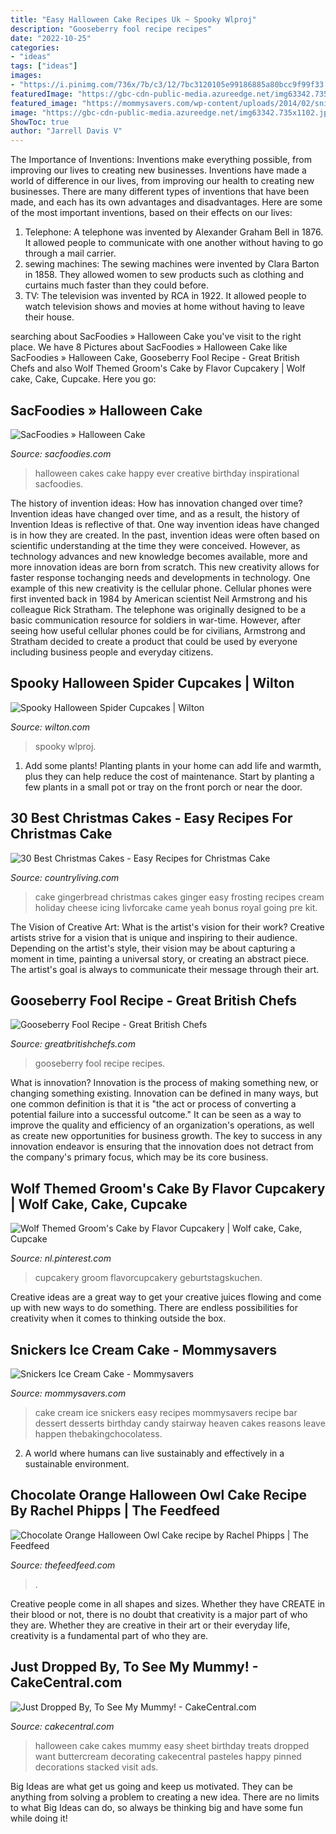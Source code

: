 ```yaml
---
title: "Easy Halloween Cake Recipes Uk ~ Spooky Wlproj"
description: "Gooseberry fool recipe recipes"
date: "2022-10-25"
categories:
- "ideas"
tags: ["ideas"]
images:
- "https://i.pinimg.com/736x/7b/c3/12/7bc3120105e99186885a80bcc9f99f33.jpg"
featuredImage: "https://gbc-cdn-public-media.azureedge.net/img63342.735x1102.jpg"
featured_image: "https://mommysavers.com/wp-content/uploads/2014/02/snickers1.jpg"
image: "https://gbc-cdn-public-media.azureedge.net/img63342.735x1102.jpg"
ShowToc: true
author: "Jarrell Davis V"
---
```



The Importance of Inventions: Inventions make everything possible, from improving our lives to creating new businesses.
Inventions have made a world of difference in our lives, from improving our health to creating new businesses. There are many different types of inventions that have been made, and each has its own advantages and disadvantages. Here are some of the most important inventions, based on their effects on our lives:
1. Telephone: A telephone was invented by Alexander Graham Bell in 1876. It allowed people to communicate with one another without having to go through a mail carrier. 
2. sewing machines: The sewing machines were invented by Clara Barton in 1858. They allowed women to sew products such as clothing and curtains much faster than they could before. 
3. TV: The television was invented by RCA in 1922. It allowed people to watch television shows and movies at home without having to leave their house. 

	

		
searching about SacFoodies » Halloween Cake you've visit to the right place. We have 8 Pictures about SacFoodies » Halloween Cake like SacFoodies » Halloween Cake, Gooseberry Fool Recipe - Great British Chefs and also Wolf Themed Groom&#039;s Cake by Flavor Cupcakery | Wolf cake, Cake, Cupcake. Here you go:
		
    
## SacFoodies » Halloween Cake

<img loading=lazy src="http://sacfoodies.com/wp-content/uploads/2011/10/Halloween-Cake-225x300.jpg" onerror="this.onerror=null;this.src='https://tse1.mm.bing.net/th?id=OIP.lESWz3Fdes6gUNdAOtOLngHaJ4&amp;pid=15.1';" alt="SacFoodies » Halloween Cake">

_Source: sacfoodies.com_

>halloween cakes cake happy ever creative birthday inspirational sacfoodies. 

	

The history of invention ideas: How has innovation changed over time?
Invention ideas have changed over time, and as a result, the history of Invention Ideas is reflective of that. One way invention ideas have changed is in how they are created.  In the past, invention ideas were often based on scientific understanding at the time they were conceived. However, as technology advances and new knowledge becomes available, more and more innovation ideas are born from scratch. This new creativity allows for faster response tochanging needs and developments in technology.
One example of this new creativity is the cellular phone. Cellular phones were first invented back in 1984 by American scientist Neil Armstrong and his colleague Rick Stratham. The telephone was originally designed to be a basic communication resource for soldiers in war-time. However, after seeing how useful cellular phones could be for civilians, Armstrong and Stratham decided to create a product that could be used by everyone including business people and everyday citizens.

    
## Spooky Halloween Spider Cupcakes | Wilton

<img loading=lazy src="https://www.wilton.com/dw/image/v2/AAWA_PRD/on/demandware.static/-/Sites-wilton-project-master/default/dw514a0542/images/project/WLPROJ-9571/WLPROJ-9571-spooky-spider-cupcakes.jpg?sw=1440&amp;sh=750&amp;sm=fit" onerror="this.onerror=null;this.src='https://tse2.mm.bing.net/th?id=OIP.2wk93PkW-hLzqBA58G51MQHaHa&amp;pid=15.1';" alt="Spooky Halloween Spider Cupcakes | Wilton">

_Source: wilton.com_

>spooky wlproj. 

	

1. Add some plants! Planting plants in your home can add life and warmth, plus they can help reduce the cost of maintenance. Start by planting a few plants in a small pot or tray on the front porch or near the door.

    
## 30 Best Christmas Cakes - Easy Recipes For Christmas Cake

<img loading=lazy src="http://clv.h-cdn.co/assets/17/33/gingerbread-cake-8.jpg" onerror="this.onerror=null;this.src='https://tse1.mm.bing.net/th?id=OIP.1eut_36shZuSzH284Y7FzADMEy&amp;pid=15.1';" alt="30 Best Christmas Cakes - Easy Recipes for Christmas Cake">

_Source: countryliving.com_

>cake gingerbread christmas cakes ginger easy frosting recipes cream holiday cheese icing livforcake came yeah bonus royal going pre kit. 

	

The Vision of Creative Art: What is the artist's vision for their work?
Creative artists strive for a vision that is unique and inspiring to their audience. Depending on the artist's style, their vision may be about capturing a moment in time, painting a universal story, or creating an abstract piece. The artist's goal is always to communicate their message through their art.

    
## Gooseberry Fool Recipe - Great British Chefs

<img loading=lazy src="https://gbc-cdn-public-media.azureedge.net/img63342.735x1102.jpg" onerror="this.onerror=null;this.src='https://tse4.mm.bing.net/th?id=OIP.rVBF7JCpLFTK0G92NB2EpgHaLG&amp;pid=15.1';" alt="Gooseberry Fool Recipe - Great British Chefs">

_Source: greatbritishchefs.com_

>gooseberry fool recipe recipes. 

	

What is innovation?
Innovation is the process of making something new, or changing something existing. Innovation can be defined in many ways, but one common definition is that it is "the act or process of converting a potential failure into a successful outcome." 
It can be seen as a way to improve the quality and efficiency of an organization's operations, as well as create new opportunities for business growth. 
The key to success in any innovation endeavor is ensuring that the innovation does not detract from the company's primary focus, which may be its core business.

    
## Wolf Themed Groom&#039;s Cake By Flavor Cupcakery | Wolf Cake, Cake, Cupcake

<img loading=lazy src="https://i.pinimg.com/736x/7b/c3/12/7bc3120105e99186885a80bcc9f99f33.jpg" onerror="this.onerror=null;this.src='https://tse3.mm.bing.net/th?id=OIP.YNOyu51aN11jKFCXOVc9mwHaJ5&amp;pid=15.1';" alt="Wolf Themed Groom&#039;s Cake by Flavor Cupcakery | Wolf cake, Cake, Cupcake">

_Source: nl.pinterest.com_

>cupcakery groom flavorcupcakery geburtstagskuchen. 

	

Creative ideas are a great way to get your creative juices flowing and come up with new ways to do something. There are endless possibilities for creativity when it comes to thinking outside the box.

    
## Snickers Ice Cream Cake - Mommysavers

<img loading=lazy src="https://mommysavers.com/wp-content/uploads/2014/02/snickers1.jpg" onerror="this.onerror=null;this.src='https://tse3.mm.bing.net/th?id=OIP.tRy3vNykG0IvA0GC-CJZrAHaKZ&amp;pid=15.1';" alt="Snickers Ice Cream Cake - Mommysavers">

_Source: mommysavers.com_

>cake cream ice snickers easy recipes mommysavers recipe bar dessert desserts birthday candy stairway heaven cakes reasons leave happen thebakingchocolatess. 

	

2. A world where humans can live sustainably and effectively in a sustainable environment. 

    
## Chocolate Orange Halloween Owl Cake Recipe By Rachel Phipps | The Feedfeed

<img loading=lazy src="https://data.thefeedfeed.com/static/2020/01/27/15710898585da4edc22299e.jpg" onerror="this.onerror=null;this.src='https://tse3.mm.bing.net/th?id=OIP.cY3kxxn-EpilG5EBabNmMwHaLH&amp;pid=15.1';" alt="Chocolate Orange Halloween Owl Cake recipe by Rachel Phipps | The Feedfeed">

_Source: thefeedfeed.com_

>. 

	

Creative people come in all shapes and sizes. Whether they have CREATE in their blood or not, there is no doubt that creativity is a major part of who they are. Whether they are creative in their art or their everyday life, creativity is a fundamental part of who they are.

    
## Just Dropped By, To See My Mummy! - CakeCentral.com

<img loading=lazy src="https://cdn001.cakecentral.com/gallery/2015/03/900_733912elAQ_just-dropped-by-to-see-my-mummy.jpg" onerror="this.onerror=null;this.src='https://tse4.mm.bing.net/th?id=OIP.ANkeYxMKbCmh0UYwekIM6AHaKM&amp;pid=15.1';" alt="Just Dropped By, To See My Mummy! - CakeCentral.com">

_Source: cakecentral.com_

>halloween cake cakes mummy easy sheet birthday treats dropped want buttercream decorating cakecentral pasteles happy pinned decorations stacked visit ads. 

	

Big Ideas are what get us going and keep us motivated. They can be anything from solving a problem to creating a new idea. There are no limits to what Big Ideas can do, so always be thinking big and have some fun while doing it!

